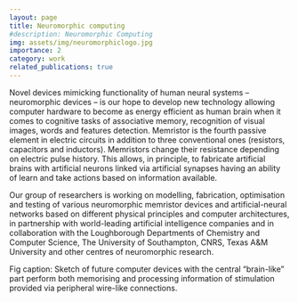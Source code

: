 ```yaml
---
layout: page
title: Neuromorphic computing
#description: Neuromorphic Computing
img: assets/img/neuromorphiclogo.jpg
importance: 2
category: work
related_publications: true
---
```


Novel devices mimicking functionality of human neural systems – neuromorphic devices – is our hope to develop new technology allowing computer hardware to become as energy efficient as human brain when it comes to cognitive tasks of associative memory, recognition of visual images, words and features detection. Memristor is the fourth passive element in electric circuits in addition to three conventional ones (resistors, capacitors and inductors). Memristors change their resistance depending on electric pulse history. This allows, in principle, to fabricate artificial brains with artificial neurons linked via artificial synapses having an ability of learn and take actions based on information available.

Our group of researchers is working on modelling, fabrication, optimisation and testing of various neuromorphic memristor devices and artificial-neural networks based on different physical principles and computer architectures, in partnership with world-leading artificial intelligence companies and in collaboration with the Loughborough Departments of Chemistry and Computer Science, The University of Southampton, CNRS, Texas A&M University and other centres of neuromorphic research.

 Fig caption: Sketch of future computer devices with the central “brain-like” part perform both memorising and processing information of stimulation provided via peripheral wire-like connections.

